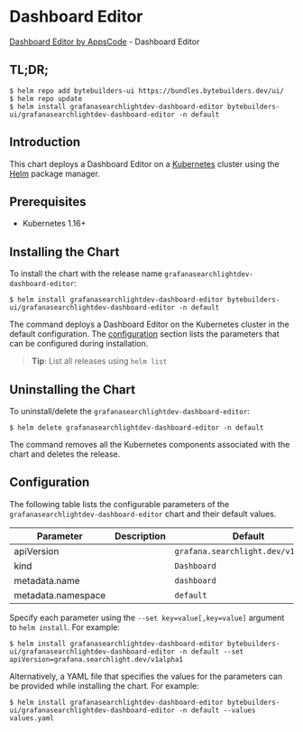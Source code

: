 # Dashboard Editor

[Dashboard Editor by AppsCode](https://byte.builders) - Dashboard Editor

## TL;DR;

```console
$ helm repo add bytebuilders-ui https://bundles.bytebuilders.dev/ui/
$ helm repo update
$ helm install grafanasearchlightdev-dashboard-editor bytebuilders-ui/grafanasearchlightdev-dashboard-editor -n default
```

## Introduction

This chart deploys a Dashboard Editor on a [Kubernetes](http://kubernetes.io) cluster using the [Helm](https://helm.sh) package manager.

## Prerequisites

- Kubernetes 1.16+

## Installing the Chart

To install the chart with the release name `grafanasearchlightdev-dashboard-editor`:

```console
$ helm install grafanasearchlightdev-dashboard-editor bytebuilders-ui/grafanasearchlightdev-dashboard-editor -n default
```

The command deploys a Dashboard Editor on the Kubernetes cluster in the default configuration. The [configuration](#configuration) section lists the parameters that can be configured during installation.

> **Tip**: List all releases using `helm list`

## Uninstalling the Chart

To uninstall/delete the `grafanasearchlightdev-dashboard-editor`:

```console
$ helm delete grafanasearchlightdev-dashboard-editor -n default
```

The command removes all the Kubernetes components associated with the chart and deletes the release.

## Configuration

The following table lists the configurable parameters of the `grafanasearchlightdev-dashboard-editor` chart and their default values.

|     Parameter      | Description |              Default               |
|--------------------|-------------|------------------------------------|
| apiVersion         |             | `grafana.searchlight.dev/v1alpha1` |
| kind               |             | `Dashboard`                        |
| metadata.name      |             | `dashboard`                        |
| metadata.namespace |             | `default`                          |


Specify each parameter using the `--set key=value[,key=value]` argument to `helm install`. For example:

```console
$ helm install grafanasearchlightdev-dashboard-editor bytebuilders-ui/grafanasearchlightdev-dashboard-editor -n default --set apiVersion=grafana.searchlight.dev/v1alpha1
```

Alternatively, a YAML file that specifies the values for the parameters can be provided while
installing the chart. For example:

```console
$ helm install grafanasearchlightdev-dashboard-editor bytebuilders-ui/grafanasearchlightdev-dashboard-editor -n default --values values.yaml
```
